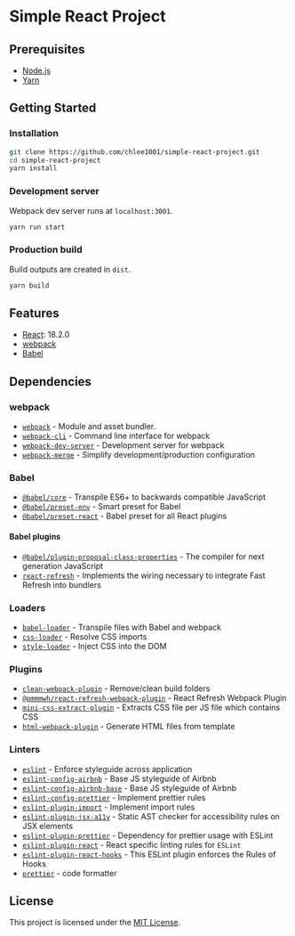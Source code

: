 # Simple React Project

## Prerequisites

- [Node.js](https://nodejs.org/)
- [Yarn](https://yarnpkg.com/)

## Getting Started

### Installation

```bash
git clone https://github.com/chlee1001/simple-react-project.git
cd simple-react-project
yarn install
```

### Development server

Webpack dev server runs at `localhost:3001`.

```bash
yarn run start
```

### Production build

Build outputs are created in `dist`.

```bash
yarn build
```

## Features

- [React](https://ko.reactjs.org/): 18.2.0
- [webpack](https://webpack.js.org/)
- [Babel](https://babeljs.io/)

## Dependencies

### webpack

- [`webpack`](https://github.com/webpack/webpack) - Module and asset bundler.
- [`webpack-cli`](https://github.com/webpack/webpack-cli) - Command line interface for webpack
- [`webpack-dev-server`](https://github.com/webpack/webpack-dev-server) - Development server for webpack
- [`webpack-merge`](https://github.com/survivejs/webpack-merge) - Simplify development/production configuration

### Babel

- [`@babel/core`](https://www.npmjs.com/package/@babel/core) - Transpile ES6+ to backwards compatible JavaScript
- [`@babel/preset-env`](https://babeljs.io/docs/en/babel-preset-env) - Smart preset for Babel
- [`@babel/preset-react`](https://babeljs.io/docs/en/babel-preset-react) - Babel preset for all React plugins

#### Babel plugins
- [`@babel/plugin-proposal-class-properties`](https://babeljs.io/docs/en/babel-plugin-proposal-class-properties) - The compiler for next generation JavaScript
- [`react-refresh`](https://www.npmjs.com/package/react-refresh) - Implements the wiring necessary to integrate Fast Refresh into bundlers

### Loaders

- [`babel-loader`](https://webpack.js.org/loaders/babel-loader/) - Transpile files with Babel and webpack
- [`css-loader`](https://webpack.js.org/loaders/css-loader/) - Resolve CSS imports
- [`style-loader`](https://webpack.js.org/loaders/style-loader/) - Inject CSS into the DOM

### Plugins

- [`clean-webpack-plugin`](https://github.com/johnagan/clean-webpack-plugin) - Remove/clean build folders
- [`@pmmmwh/react-refresh-webpack-plugin`](https://github.com/pmmmwh/react-refresh-webpack-plugin) - React Refresh Webpack Plugin
- [`mini-css-extract-plugin`](https://github.com/webpack-contrib/mini-css-extract-plugin) - Extracts CSS file per JS file which contains CSS
- [`html-webpack-plugin`](https://github.com/jantimon/html-webpack-plugin) - Generate HTML files from template

### Linters

- [`eslint`](https://github.com/eslint/eslint) - Enforce styleguide across application
- [`eslint-config-airbnb`](https://github.com/airbnb/javascript/tree/master/packages/eslint-config-airbnb) - Base JS styleguide of Airbnb
- [`eslint-config-airbnb-base`](https://github.com/airbnb/javascript/tree/master/packages/eslint-config-airbnb-base) - Base JS styleguide of Airbnb
- [`eslint-config-prettier`](https://github.com/prettier/eslint-config-prettier) - Implement prettier rules
- [`eslint-plugin-import`](https://github.com/benmosher/eslint-plugin-import) - Implement import rules
- [`eslint-plugin-jsx-a11y`](https://github.com/jsx-eslint/eslint-plugin-jsx-a11y) - Static AST checker for accessibility rules on JSX elements
- [`eslint-plugin-prettier`](https://github.com/prettier/eslint-plugin-prettier) - Dependency for prettier usage with ESLint
- [`eslint-plugin-react`](https://github.com/jsx-eslint/eslint-plugin-react) - React specific linting rules for `ESLint`
- [`eslint-plugin-react-hooks`](https://www.npmjs.com/package/eslint-plugin-react-hooks) - This ESLint plugin enforces the Rules of Hooks
- [`prettier`](https://github.com/prettier/prettier) - code formatter

## License

This project is licensed under the [MIT License](./LICENSE).